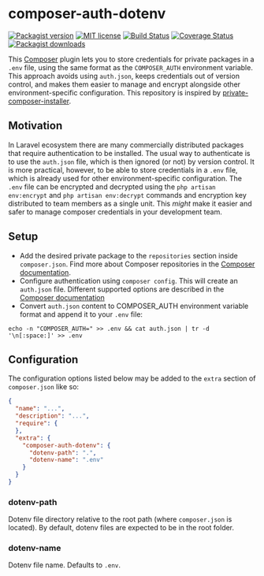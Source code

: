# composer-auth-dotenv

[![Packagist version](https://img.shields.io/packagist/v/rcknr/composer-auth-dotenv.svg?maxAge=3600)](https://packagist.org/packages/rcknr/private-composer-installer)
[![MIT license](https://img.shields.io/badge/license-MIT-blue.svg)](LICENSE.md)
[![Build Status](https://img.shields.io/github/actions/workflow/status/rcknr/private-composer-installer/continuous-integration.yml?branch=main)](https://github.com/rcknr/private-composer-installer/actions)
[![Coverage Status](https://coveralls.io/repos/github/rcknr/private-composer-installer/badge.svg?branch=main)](https://coveralls.io/repos/github/rcknr/private-composer-installer/badge.svg?branch=main)
[![Packagist downloads](https://img.shields.io/packagist/dt/rcknr/composer-auth-dotenv.svg?maxAge=3600)](https://packagist.org/packages/rcknr/private-composer-installer)

This [Composer](https://getcomposer.org/) plugin lets you to store credentials for private packages in a `.env` file, using the same format as the `COMPOSER_AUTH` environment variable. This approach avoids using `auth.json`, keeps credentials out of version control, and makes them easier to manage and encrypt alongside other environment-specific configuration. 
This repository is inspired by [private-composer-installer](https://github.com/ffraenz/private-composer-installer).

## Motivation

In Laravel ecosystem there are many commercially distributed packages that require authentication to be installed.
The usual way to authenticate is to use the `auth.json` file, which is then ignored (or not) by version control.
It is more practical, however, to be able to store credentials in a `.env` file, which is already used for other environment-specific configuration.
The `.env` file can be encrypted and decrypted using the `php artisan env:encrypt` and `php artisan env:decrypt` commands and encryption key distributed to team members as a single unit.
This _might_ make it easier and safer to manage composer credentials in your development team.

## Setup

- Add the desired private package to the `repositories` section inside `composer.json`.
Find more about Composer repositories in the [Composer documentation](https://getcomposer.org/doc/05-repositories.md#repositories).
- Configure authentication using `composer config`. This will create an `auth.json` file. Different supported options are described in the [Composer documentation](https://getcomposer.org/doc/articles/authentication-for-private-packages.md)
- Convert `auth.json` content to COMPOSER_AUTH environment variable format and append it to your `.env` file:

```
echo -n "COMPOSER_AUTH=" >> .env && cat auth.json | tr -d '\n[:space:]' >> .env
```

## Configuration

The configuration options listed below may be added to the `extra` section of `composer.json` like so:

```json
{
  "name": "...",
  "description": "...",
  "require": {
  },
  "extra": {
    "composer-auth-dotenv": {
      "dotenv-path": ".",
      "dotenv-name": ".env"
    }
  }
}
```

### dotenv-path

Dotenv file directory relative to the root path (where `composer.json` is located).
By default, dotenv files are expected to be in the root folder.

### dotenv-name

Dotenv file name. Defaults to `.env`.
